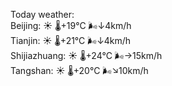 Today weather:  
Beijing: ☀️   🌡️+19°C 🌬️↓4km/h  
Tianjin: ☀️   🌡️+21°C 🌬️↓4km/h  
Shijiazhuang: ☀️   🌡️+24°C 🌬️→15km/h  
Tangshan: ☀️   🌡️+20°C 🌬️↘10km/h  
